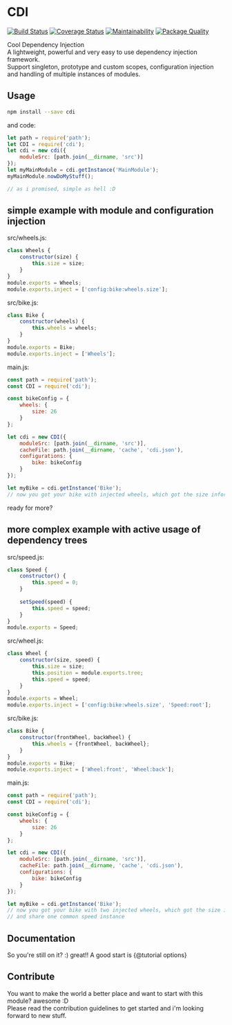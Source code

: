 # CDI

[![Build Status](https://travis-ci.org/f3lang/cdi.svg?branch=master)](https://travis-ci.org/f3lang/cdi) 
[![Coverage Status](https://coveralls.io/repos/github/f3lang/cdi/badge.svg?branch=master)](https://coveralls.io/github/f3lang/cdi?branch=master)
[![Maintainability](https://api.codeclimate.com/v1/badges/6b1a2292df6234fe0d1c/maintainability)](https://codeclimate.com/github/f3lang/cdi/maintainability)
[![Package Quality](http://npm.packagequality.com/shield/cdi.svg)](http://packagequality.com/#?package=cdi)


Cool Dependency Injection  
A lightweight, powerful and very easy to use dependency injection framework.  
Support singleton, prototype and custom scopes, configuration injection and handling of 
multiple instances of modules. 
## Usage
```bash
npm install --save cdi
```
and code:
```js
let path = require('path');
let CDI = require('cdi');
let cdi = new cdi({
    moduleSrc: [path.join(__dirname, 'src')]
});
let myMainModule = cdi.getInstance('MainModule');
myMainModule.nowDoMyStuff();

// as i promised, simple as hell :D
```

## simple example with module and configuration injection
src/wheels.js:
```js
class Wheels {
    constructor(size) {
        this.size = size;
    }
}
module.exports = Wheels;
module.exports.inject = ['config:bike:wheels.size'];
```
src/bike.js:
```js
class Bike {
    constructor(wheels) {
        this.wheels = wheels;
    }
}
module.exports = Bike;
module.exports.inject = ['Wheels'];
```
main.js:
```js
const path = require('path');
const CDI = require('cdi');

const bikeConfig = {
    wheels: {
        size: 26
    }
};

let cdi = new CDI({
    moduleSrc: [path.join(__dirname, 'src')],
    cacheFile: path.join(__dirname, 'cache', 'cdi.json'),
    configurations: {
        bike: bikeConfig
    }
});

let myBike = cdi.getInstance('Bike');
// now you got your bike with injected wheels, which got the size information injected
```
ready for more?
## more complex example with active usage of dependency trees
src/speed.js:
```js
class Speed {
	constructor() {
		this.speed = 0;
	}
	
	setSpeed(speed) {
		this.speed = speed;
	}
}
module.exports = Speed;
```
src/wheel.js:
```js
class Wheel {
    constructor(size, speed) {
        this.size = size;
        this.position = module.exports.tree;
        this.speed = speed;
    }
}
module.exports = Wheel;
module.exports.inject = ['config:bike:wheels.size', 'Speed:root'];
```
src/bike.js:
```js
class Bike {
    constructor(frontWheel, backWheel) {
        this.wheels = {frontWheel, backWheel};
    }
}
module.exports = Bike;
module.exports.inject = ['Wheel:front', 'Wheel:back'];
```
main.js:
```js
const path = require('path');
const CDI = require('cdi');

const bikeConfig = {
    wheels: {
        size: 26
    }
};

let cdi = new CDI({
    moduleSrc: [path.join(__dirname, 'src')],
    cacheFile: path.join(__dirname, 'cache', 'cdi.json'),
    configurations: {
        bike: bikeConfig
    }
});

let myBike = cdi.getInstance('Bike');
// now you got your bike with two injected wheels, which got the size information injected 
// and share one common speed instance
```

## Documentation
So you're still on it? :) great!! A good start is {@tutorial options}

## Contribute
You want to make the world a better place and want to start with this module? awesome :D  
Please read the contribution guidelines to get started and i'm looking forward to new stuff.